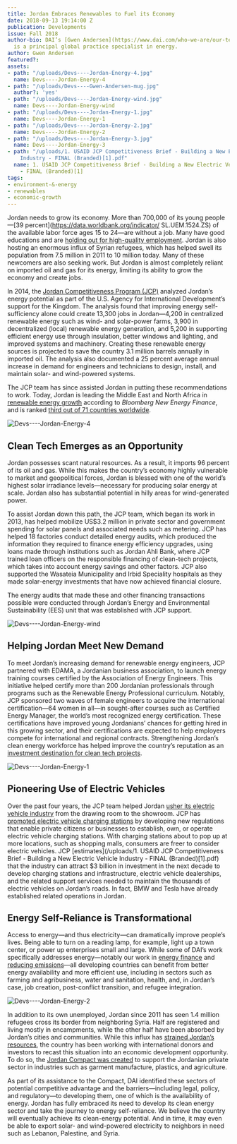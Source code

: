 ```yaml
---
title: Jordan Embraces Renewables to Fuel its Economy
date: 2018-09-13 19:14:00 Z
publication: Developments
issue: Fall 2018
author-bio: DAI’s [Gwen Andersen](https://www.dai.com/who-we-are/our-team/gwen-andersen)
  is a principal global practice specialist in energy.
author: Gwen Andersen
featured?: 
assets:
- path: "/uploads/Devs----Jordan-Energy-4.jpg"
  name: Devs----Jordan-Energy-4
- path: "/uploads/Devs----Gwen-Andersen-mug.jpg"
  author?: 'yes'
- path: "/uploads/Devs----Jordan-Energy-wind.jpg"
  name: Devs----Jordan-Energy-wind
- path: "/uploads/Devs----Jordan-Energy-1.jpg"
  name: Devs----Jordan-Energy-1
- path: "/uploads/Devs----Jordan-Energy-2.jpg"
  name: Devs----Jordan-Energy-2
- path: "/uploads/Devs----Jordan-Energy-3.jpg"
  name: Devs----Jordan-Energy-3
- path: "/uploads/1. USAID JCP Competitiveness Brief - Building a New Electric Vehicle
    Industry - FINAL (Branded)[1].pdf"
  name: 1. USAID JCP Competitiveness Brief - Building a New Electric Vehicle Industry
    - FINAL (Branded)[1]
tags:
- environment-&-energy
- renewables
- economic-growth
---
```


Jordan needs to grow its economy. More than 700,000 of its young people—[39 percent](https://data.worldbank.org/indicator/ SL.UEM.1524.ZS) of the available labor force ages 15 to 24—are without a job. Many have good educations and are [holding out for high-quality employment](http://dai-global-developments.com/articles/addressing-jordans-youth-unemployment-bubble-usaid-program-aligns-workforce-with-emerging-opportunities/). Jordan is also hosting an enormous influx of Syrian refugees, which has helped swell its population from 7.5 million in 2011 to 10 million today. Many of these newcomers are also seeking work. But Jordan is almost completely reliant on imported oil and gas for its energy, limiting its ability to grow the economy and create jobs.




In 2014, the [Jordan Competitiveness Program (JCP)](https://www.dai.com/our-work/projects/jordan-competitiveness-program-jcp) analyzed Jordan’s energy potential as part of the U.S. Agency for International Development’s support for the Kingdom. The analysis found that improving energy self-sufficiency alone could create 13,300 jobs in Jordan—4,200 in centralized renewable energy such as wind- and solar-power farms, 3,900 in decentralized (local) renewable energy generation, and 5,200 in supporting efficient energy use through insulation, better windows and lighting, and improved systems and machinery. Creating these renewable energy sources is projected to save the country 3.1 million barrels annually in imported oil. The analysis also documented a 25 percent average annual increase in demand for engineers and technicians to design, install, and maintain solar- and wind-powered systems.

The JCP team has since assisted Jordan in putting these recommendations to work. Today, Jordan is leading the Middle East and North Africa in [renewable energy growth](https://about.bnef.com/new-energy-outlook/) according to *Bloomberg New Energy Finance*, and is ranked [third out of 71 countries worldwide](http://global-climatescope.org/en/country/jordan/#/enabling-framework). 

![Devs----Jordan-Energy-4](/uploads/Devs----Jordan-Energy-4.jpg "The Oasis500 CleanTech bootcamp assisted by the USAID Jordan Competitiveness Program promoted startups and facilitated access to investors.") 

## Clean Tech Emerges as an Opportunity 

Jordan possesses scant natural resources. As a result, it imports 96 percent of its oil and gas. While this makes the country’s economy highly vulnerable to market and geopolitical forces, Jordan is blessed with one of the world’s highest solar irradiance levels—necessary for producing solar energy at scale. Jordan also has substantial potential in hilly areas for wind-generated power.

To assist Jordan down this path, the JCP team, which began its work in 2013, has helped mobilize US$3.2 million in private sector and government spending for solar panels and associated needs such as metering. JCP has helped 18 factories conduct detailed energy audits, which produced the information they required to finance energy efficiency upgrades, using loans made through institutions such as Jordan Ahli Bank, where JCP trained loan officers on the responsible financing of clean-tech projects, which takes into account energy savings and other factors. JCP also supported the Wasateia Municipality and Irbid Speciality hospitals as they made solar-energy investments that have now achieved financial closure.

The energy audits that made these and other financing transactions possible were conducted through Jordan’s Energy and Environmental Sustainability (EES) unit that was established with JCP support.

![Devs----Jordan-Energy-wind](/uploads/Devs----Jordan-Energy-wind.jpg "The Tafila Wind Farm was built with International Finance Corporation support and inaugurated by the Kingdom of Jordan in 2015. It produces enough energy to power 80,000 homes. Photo: Dominic Chavez/IFC.") 

## Helping Jordan Meet New Demand 

To meet Jordan’s increasing demand for renewable energy engineers, JCP partnered with EDAMA, a Jordanian business association, to launch energy training courses certified by the Association of Energy Engineers. This initiative helped certify more than 200 Jordanian professionals through programs such as the Renewable Energy Professional curriculum. Notably, JCP sponsored two waves of female engineers to acquire the international certification—64 women in all—in sought-after courses such as Certified Energy Manager, the world’s most recognized energy certification. These certifications have improved young Jordanians’ chances for getting hired in this growing sector, and their certifications are expected to help employers compete for international and regional contracts. Strengthening Jordan’s clean energy workforce has helped improve the country’s reputation as an [investment destination for clean tech projects](https://oxfordbusinessgroup.com/news/jordan-sees-rising-investment-clean-technology).

![Devs----Jordan-Energy-1](/uploads/Devs----Jordan-Energy-1.jpg "The first electric vehicle charging station in Jordan was unveiled at the King Hussein Business Park.") 

## Pioneering Use of Electric Vehicles

Over the past four years, the JCP team helped Jordan [usher its electric vehicle industry](https://www.youtube.com/watch?v=0DKmx1WV33o) from the drawing room to the showroom. JCP has [promoted electric vehicle charging stations](http://dai-global-developments.com/articles/plugging-in-to-jordans-rising-demand-for-electric-cars/) by developing new regulations that enable private citizens or businesses to establish, own, or operate electric vehicle charging stations. With charging stations about to pop up at more locations, such as shopping malls, consumers are freer to consider electric vehicles. JCP [estimates](/uploads/1. USAID JCP Competitiveness Brief - Building a New Electric Vehicle Industry - FINAL (Branded)[1].pdf) that the industry can attract $3 billion in investment in the next decade to develop charging stations and infrastructure, electric vehicle dealerships, and the related support services needed to maintain the thousands of electric vehicles on Jordan’s roads. In fact, BMW and Tesla have already established related operations in Jordan.

<script id="infogram_0__/M9rxRCfGfQANrLXKqrS4" title="Jordan Electric Vehicles" src="https://e.infogram.com/js/dist/embed.js?7zI" type="text/javascript"></script>

## Energy Self-Reliance is Transformational 

Access to energy—and thus electricity—can dramatically improve people’s lives. Being able to turn on a reading lamp, for example, light up a town center, or power up enterprises small and large. While some of DAI’s work specifically addresses energy—notably our work in [energy finance](http://dai-global-developments.com/articles/polseff-legacy-lower-energy-bills-for-businesses-across-poland-a-financing-model-to-scale-and-replicate/) and [reducing emissions](http://dai-global-developments.com/articles/helping-eastern-partnership-countries-meet-their-voluntary-commitments-to-reduce-emissions-address-climate-change/)—all developing countries can benefit from better energy availability and more efficient use, including in sectors such as farming and agribusiness, water and sanitation, health, and, in Jordan’s case, job creation, post-conflict transition, and refugee integration.

![Devs----Jordan-Energy-2](/uploads/Devs----Jordan-Energy-2.jpg "Green Job Fair at the Landmark Hotel linked companies that work in the green technology sector with professionals and graduates who have relevant skills.")

In addition to its own unemployed, Jordan since 2011 has seen 1.4 million refugees cross its border from neighboring Syria. Half are registered and living mostly in encampments, while the other half have been absorbed by Jordan’s cities and communities. While this influx has [strained Jordan’s resources](http://dai-global-developments.com/articles/calculating-syrian-refugee-crisis-fiscal-crisis/), the country has been working with international donors and investors to recast this situation into an economic development opportunity. To do so, the [Jordan Compact was created](http://dai-global-developments.com/articles/can-we-keep-the-promisemobilizing-business-on-the-refugee-frontline-in-jordan/) to support the Jordanian private sector in industries such as garment manufacture, plastics, and agriculture.

As part of its assistance to the Compact, DAI identified these sectors of potential competitive advantage and the barriers—including legal, policy, and regulatory—to developing them, one of which is the availability of energy. Jordan has fully embraced its need to develop its clean energy sector and take the journey to energy self-reliance. We believe the country will eventually achieve its clean-energy potential. And in time, it may even be able to export solar- and wind-powered electricity to neighbors in need such as Lebanon, Palestine, and Syria.
